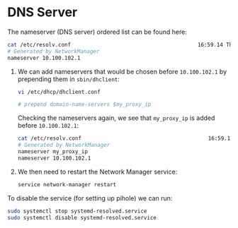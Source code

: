 # DNS Server

The nameserver (DNS server) ordered list can be found here:

```bash
cat /etc/resolv.conf                                        16:59.14 Thu Sep 10 2020 >>>
# Generated by NetworkManager
nameserver 10.100.102.1
```

1) We can add nameservers that would be chosen before `10.100.102.1` by prepending them in `sbin/dhclient`:

    ```bash
    vi /etc/dhcp/dhclient.conf

    # prepend domain-name-servers $my_proxy_ip
    ```

    Checking the nameservers again, we see that `my_proxy_ip` is added before `10.100.102.1`:

    ```bash
    cat /etc/resolv.conf                                        16:59.14 Thu Sep 10 2020 >>>
    # Generated by NetworkManager
    nameserver my_proxy_ip
    nameserver 10.100.102.1

    ```

2) We then need to restart the Network Manager service:

    ```bash
    service network-manager restart
    ```

To disable the service (for setting up pihole) we can run:

```bash
sudo systemctl stop systemd-resolved.service
sudo systemctl disable systemd-resolved.service

```

